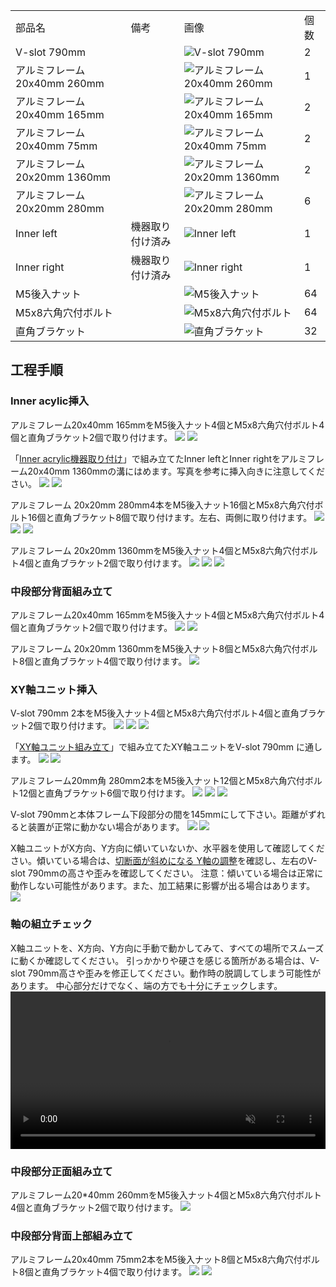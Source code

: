 <table class="packing-list">
    <tbody>
        <tr>
            <td>部品名</td>
            <td>備考</td>
            <td class="packing-img">画像</td>
            <td>個数</td>
        </tr>
        <tr>
            <td>V-slot 790mm</td>
            <td></td>
            <td><img src="./images/packing/006.jpg" alt="V-slot 790mm"/></td>
            <td>2</td>
        </tr>
        <tr>
            <td>アルミフレーム20x40mm 260mm</td>
            <td></td>
            <td><img src="./images/packing/011.jpg" alt="アルミフレーム20x40mm 260mm"/></td>
            <td>1</td>
        </tr>
        <tr>
            <td>アルミフレーム20x40mm 165mm</td>
            <td></td>
            <td><img src="./images/packing/009.jpg" alt="アルミフレーム20x40mm 165mm"/></td>
            <td>2</td>
        </tr>
        <tr>
            <td>アルミフレーム20x40mm 75mm</td>
            <td></td>
            <td><img src="./images/packing/010.jpg" alt="アルミフレーム20x40mm 75mm"/></td>
            <td>2</td>
        </tr>
        <tr>
            <td>アルミフレーム 20x20mm 1360mm</td>
            <td></td>
            <td><img src="./images/packing/004.jpg" alt="アルミフレーム 20x20mm 1360mm"/></td>
            <td>2</td>
        </tr>
        <tr>
            <td>アルミフレーム 20x20mm 280mm</td>
            <td></td>
            <td><img src="./images/packing/002.jpg" alt="アルミフレーム 20x20mm 280mm"/></td>
            <td>6</td>
        </tr>
        <tr>
            <td>Inner left</td>
            <td>機器取り付け済み</td>
            <td><img src="./images/packing/InnerLeft機器取付.jpg" alt="Inner left"/></td>
            <td>1</td>
        </tr>
        <tr>
            <td>Inner right</td>
            <td>機器取り付け済み</td>
            <td><img src="./images/packing/InnerRight機器取付.jpg" alt="Inner right"/></td>
            <td>1</td>
        </tr>
        <tr>
            <td>M5後入ナット</td>
            <td></td>
            <td><img src="./images/packing/139.jpg" alt="M5後入ナット"/></td>
            <td>64</td>
        </tr>
        <tr>
            <td>M5x8六角穴付ボルト</td>
            <td></td>
            <td><img src="./images/packing/144.jpg" alt="M5x8六角穴付ボルト"/></td>
            <td>64</td>
        </tr>
        <tr>
            <td>直角ブラケット</td>
            <td></td>
            <td><img src="./images/packing/166.jpg" alt="直角ブラケット"/></td>
            <td>32</td>
        </tr>
    </tbody>
</table>

## 工程手順

### Inner acylic挿入

アルミフレーム20x40mm 165mmをM5後入ナット4個とM5x8六角穴付ボルト4個と直角ブラケット2個で取り付けます。
<img src="./images/007/01.jpg"/>
<img src="./images/007/02.jpg"/>

「[Inner acrylic機器取り付け](/manual/fabool-laser-ds-ver4-inner-acrylic-assembly/)」で組み立てたInner leftとInner rightをアルミフレーム20x40mm 1360mmの溝にはめます。写真を参考に挿入向きに注意してください。
<img src="./images/007/03.jpg"/>
<img src="./images/007/04.jpg"/>

アルミフレーム 20x20mm 280mm4本をM5後入ナット16個とM5x8六角穴付ボルト16個と直角ブラケット8個で取り付けます。左右、両側に取り付けます。
<img src="./images/007/05.jpg"/>
<img src="./images/007/06.jpg"/>
<img src="./images/007/07.jpg"/>

アルミフレーム 20x20mm 1360mmをM5後入ナット4個とM5x8六角穴付ボルト4個と直角ブラケット2個で取り付けます。
<img src="./images/007/10.jpg"/>
<img src="./images/007/11.jpg"/>
<img src="./images/007/12.jpg"/>

### 中段部分背面組み立て

アルミフレーム20x40mm 165mmをM5後入ナット4個とM5x8六角穴付ボルト4個と直角ブラケット2個で取り付けます。
<img src="./images/007/08.jpg"/>
<img src="./images/007/09.jpg"/>

アルミフレーム 20x20mm 1360mmをM5後入ナット8個とM5x8六角穴付ボルト8個と直角ブラケット4個で取り付けます。
<img src="./images/007/13.jpg"/>

### XY軸ユニット挿入

V-slot 790mm 2本をM5後入ナット4個とM5x8六角穴付ボルト4個と直角ブラケット2個で取り付けます。
<img src="./images/007/14.jpg"/>
<img src="./images/007/15.jpg"/>
<img src="./images/007/16.jpg"/>

「[XY軸ユニット組み立て](/manual/fabool-laser-ds-ver4-xy-axis-unit-assembly/)」で組み立てたXY軸ユニットをV-slot 790mm に通します。
<img src="./images/007/17.jpg"/>
<img src="./images/007/18.jpg"/>

アルミフレーム20mm角 280mm2本をM5後入ナット12個とM5x8六角穴付ボルト12個と直角ブラケット6個で取り付けます。
<img src="./images/007/19.jpg"/>
<img src="./images/007/20.jpg"/>
<img src="./images/007/21.jpg"/>

V-slot 790mmと本体フレーム下段部分の間を145mmにして下さい。距離がずれると装置が正常に動かない場合があります。
<img src="./images/007/22.jpg"/>
<img src="./images/007/23.jpg"/>

X軸ユニットがX方向、Y方向に傾いていないか、水平器を使用して確認してください。傾いている場合は、<a href="https://support.smartdiys.com/hc/ja/articles/360015981792" taget="_blank">切断面が斜めになる Y軸の調整</a>を確認し、左右のV-slot 790mmの高さや歪みを確認してください。
注意：傾いている場合は正常に動作しない可能性があります。また、加工結果に影響が出る場合はあります。
<img src="./images/007/24.jpg"/>

### 軸の組立チェック
X軸ユニットを、X方向、Y方向に手動で動かしてみて、すべての場所でスムーズに動くか確認してください。
引っかかりや硬さを感じる箇所がある場合は、V-slot 790mm高さや歪みを修正してください。動作時の脱調してしまう可能性があります。
中心部分だけでなく、端の方でも十分にチェックします。
<video muted="" autoplay="" loop="" width="100%" height="auto" src="./images/007/frame-middle-assembly.mp4"></video>

### 中段部分正面組み立て

アルミフレーム20*40mm 260mmをM5後入ナット4個とM5x8六角穴付ボルト4個と直角ブラケット2個で取り付けます。
<img src="./images/007/25.jpg"/>

### 中段部分背面上部組み立て

アルミフレーム20x40mm 75mm2本をM5後入ナット8個とM5x8六角穴付ボルト8個と直角ブラケット4個で取り付けます。
<img src="./images/007/26.jpg"/>
<img src="./images/007/27.jpg"/>
